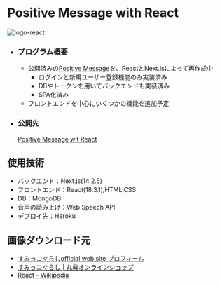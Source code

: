 # Positive Message with React
![logo-react](https://github.com/beginerKosukeT/positiveMessageWithReact/assets/144611948/b16001ba-d424-425b-b0f1-5f9aec164a44)

- ### プログラム概要
  - 公開済みの<a href="https://github.com/beginerKosukeT/positiveMessage">Positive Message</a>を、ReactとNext.jsによって再作成中
    - ログインと新規ユーザー登録機能のみ実装済み
    - DBやトークンを用いてバックエンドも実装済み
    - SPA化済み
  - フロントエンドを中心にいくつかの機能を追加予定
- ### 公開先
  <a href="https://positive-message-254febcb568f.herokuapp.com/regisration">Positive Message wit React</a>

## 使用技術
- バックエンド：Next.js(14.2.5)
- フロントエンド：React(18.3.1),HTML,CSS
- DB：MongoDB
- 音声の読み上げ：Web Speech API
- デプロイ先：Heroku

## 画像ダウンロード元
- <a href="https://www.san-x.co.jp/sumikko/profile/">すみっコぐらしofficial web site プロフィール</a>
- <a href="https://sunheart-shop.com/c/gr1/san-x/sumikkogurashi"> すみっコぐらし | 丸眞オンラインショップ</a>
- <a href="https://ja.wikipedia.org/wiki/React"> React - Wikipedia</a>
